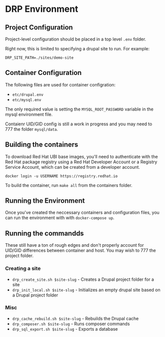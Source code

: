
# DRP Environment

## Project Configuration
Project-level configuration should be placed in a top level `.env` folder. 

Right now, this is limited to specifying a drupal site to run. For example:

``
DRP_SITE_PATH=./sites/demo-site
``

## Container Configuration

The following files are used for container configration:
* `etc/drupal.env`
* `etc/mysql.env`

The only required value is setting the `MYSQL_ROOT_PASSWORD` variable in the mysql environment file. 

Contaienr UID/GID config is still a work in progress and you may need to 777 the folder `mysql/data`. 

## Building the containers 


To download Red Hat UBI base images, you'll need to authenticate with the Red Hat package registry using a Red Hat Developer Account or a Registry Service Account, which can be created from a developer account.
```
docker login -u USERNAME https://registry.redhat.io
```
To build the container, run `make all` from the containers folder. 


## Running the Environment

Once you've created the neccessary containers and configuration files, you can run the environment with with `docker-compose up`.


## Running the commandds

These still have a ton of rough edges and don't properly account for UID/GID differences between container and host. You may wish to 777 the project folder. 


### Creating a site

* `drp_create_site.sh $site-slug` - Creates a Drupal project folder for a site
* `drp_init_local.sh $site-slug`  - Initializes an empty drupal site based on a Drupal project folder

### Misc 

* `drp_cache_rebuild.sh $site-slug` - Rebuilds the Drupal cache
* `drp_composer.sh $site-slug` - Runs composer commands 
* `drp_sql_export.sh $site-slug` - Exports a database
